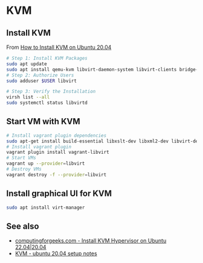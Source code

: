 # KVM

## Install KVM

From [How to Install KVM on Ubuntu 20.04](https://phoenixnap.com/kb/ubuntu-install-kvm)

```bash
# Step 1: Install KVM Packages
sudo apt update
sudo apt install qemu-kvm libvirt-daemon-system libvirt-clients bridge-utils
# Step 2: Authorize Users
sudo adduser $USER libvirt

# Step 3: Verify the Installation
virsh list --all
sudo systemctl status libvirtd
```

## Start VM with KVM

```bash
# Install vagrant plugin dependencies
sudo apt-get install build-essential libxslt-dev libxml2-dev libvirt-dev zlib1g-dev ruby-dev
# Install vagrant plugin
vagrant plugin install vagrant-libvirt
# Start VMs
vagrant up --provider=libvirt
# Destroy VMs
vagrant destroy -f --provider=libvirt
```

## Install graphical UI for KVM

```bash
sudo apt install virt-manager
```

## See also

* [computingforgeeks.com - Install KVM Hypervisor on Ubuntu 22.04|20.04](https://computingforgeeks.com/install-kvm-hypervisor-on-ubuntu-linux/)
* [KVM - ubuntu 20.04 setup notes](KVM.md)

